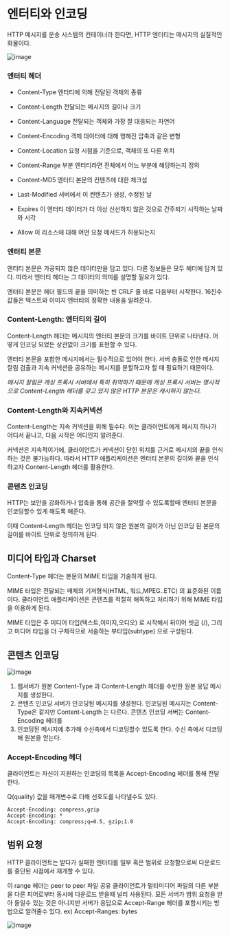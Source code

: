 엔터티와 인코딩
=

HTTP 메시지를 운송 시스템의 컨테이너라 한다면, HTTP 엔터티는 메시지의 실질적인 화물이다.

![image](https://user-images.githubusercontent.com/70934609/113518195-c3ba7100-95bf-11eb-852f-1c085912ea60.png)

### 엔터티 헤더

- Content-Type 엔터티에 의해 전달된 객체의 종류

- Content-Length 전달되는 메시지의 길이나 크기
- Content-Language 전달되는 객체와 가장 잘 대응되는 자연어
- Content-Encoding 객체 데이터에 대해 행해진 압축과 같은 변형
- Content-Location 요청 시점을 기준으로, 객체의 또 다른 위치
- Content-Range 부분 엔터티라면 전체에서 어느 부분에 해당하는지 정의
- Content-MD5 엔터티 본문의 컨텐츠에 대한 체크섬
- Last-Modified 서버에서 이 컨텐츠가 생성, 수정된 날
- Expires 이 엔터티 데이터가 더 이상 신선하지 않은 것으로 간주되기 시작하는 날짜와 시각
- Allow 이 리소스에 대해 어떤 요청 메서드가 허용되는지

### 엔터티 본문

엔터티 본문은 가공되지 않은 데이터만을 담고 있다. 다른 정보들은 모두 헤더에 담겨 있다. 따라서 엔터티 헤더는 그 데이터의 의미를 설명할 필요가 있다.

엔터티 본문은 헤더 필드의 끝을 의미하는 빈 CRLF 줄 바로 다음부터 시작한다. 16진수 값들은 텍스트와 이미지 엔터티의 정확한 내용을 알려준다.

### Content-Length: 엔터티의 길이

Content-Length 헤더는 메시지의 엔터티 본문의 크기를 바이트 단위로 나타낸다. 어떻게 인코딩 되었든 상관없이 크기를 표현할 수 있다.

엔터티 본문을 포함한 메시지에서는 필수적으로 있어야 한다. 서버 충돌로 인한 메시지 잘림 검출과 지속 커넥션을 공유하는 메시지를 분할하고자 할 때 필요하기 때문이다.


*메시지 잘림은 캐싱 프록시 서버에서 특히 취약하기 때문에 캐싱 프록시 서버는 명시적으로 Content-Length 헤더를 갖고 있지 않은 HTTP 본문은 캐시하지 않는다.*

### Content-Length와 지속커넥션

Content-Length는 지속 커넥션을 위해 필수다. 이는 클라이언트에게 메시지 하나가 어디서 끝나고, 다음 시작은 어디인지 알려준다.

커넥션은 지속적이기에, 클라이언트가 커넥션이 닫힌 위치를 근거로 메시지의 끝을 인식하는 것은 불가능하다. 따라서 HTTP 애플리케이션은 엔터티 본문의 길이와 끝을 인식하고자 Content-Length 헤더를 활용한다.

### 콘텐츠 인코딩

HTTP는 보안을 강화하거나 압축을 통해 공간을 절약할 수 있도록할때 엔터티 본문을 인코딩할수 있게 해도록 해준다.

이때 Content-Length 헤더는 인코딩 되지 않은 원본의 길이가 아닌 인코딩 된 본문의 길이를 바이트 단위로 정의하게 된다.

미디어 타입과 Charset
-


Content-Type 헤더는 본문의 MIME 타입을 기술하게 된다.

MIME 타입은 전달되는 매체의 기저형식(HTML, 워드,MPEG..ETC) 의 표준화된 이름이다.
클라이언트 애플리케이션은 콘텐츠를 적절히 해독하고 처리하기 위해 MIME 타입을 이용하게 된다.


MIME 타입은 주 미디어 타입(텍스트,이미지,오디오) 로 시작해서 뒤이어 빗금 (/), 그리고 미디어 타입을 더 구체적으로 서술하는 부타입(subtype) 으로 구성된다.

콘텐츠 인코딩
-

![image](https://user-images.githubusercontent.com/70934609/113518408-26f8d300-95c1-11eb-9366-a45ccd8d771b.png)

1. 웹서버가 원본 Content-Type 과 Content-Length 헤더를 수반한 원본 응답 메시지를 생성한다.
2. 콘텐츠 인코딩 서버가 인코딩된 메시지를 생성한다. 인코딩된 메시지는 Content-Type은 같지만 Content-Length 는 다르다. 콘텐츠 인코딩 서버는 Content-Encoding 헤더를 
3. 인코딩된 메시지에 추가해 수신측에서 디코딩할수 있도록 한다.
수신 측에서 디코딩해 원본을 얻는다.

### Accept-Encoding 헤더

클라이언트는 자신이 지원하는 인코딩의 목록을 Accept-Encoding 헤더를 통해 전달한다.

Q(quality) 값을 매개변수로 더해 선호도를 나타낼수도 있다.

```
Accept-Encoding: compress,gzip
Accept-Encoding: *
Accept-Encoding: compress;q=0.5, gzip;1.0
```

범위 요청
-

HTTP 클라이언트는 받다가 실패한 엔터티를 일부 혹은 범위로 요청함으로써 다운로드를 중단된 시점에서 재개할 수 있다.

이 range 헤더는 peer to peer 파일 공유 클라이언트가 멀티미디어 파일의 다른 부분을 다른 피어로부터 동시에 다운로드 받을때 널리 사용된다.
모든 서버가 범위 요청을 받아 들일수 있는 것은 아니지만 서버가 응답으로 Accept-Range 헤더를 포함시키는 방법으로 알려줄수 있다.
ex) Accept-Ranges: bytes

![image](https://user-images.githubusercontent.com/70934609/113518626-7b508280-95c2-11eb-94c7-e480692e4dd3.png)
